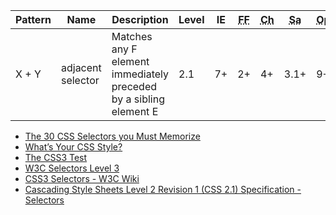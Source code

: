 <table>
    <thead>
    <tr>
        <th>Pattern</th>
        <th>Name</th>
        <th>Description</th>
        <th>Level</th>
        <th>IE</th>
        <th><abbr title="Firefox">FF</abbr></th>
        <th><abbr title="Chrome">Ch</abbr></th>
        <th><abbr title="Safari">Sa</abbr></th>
        <th><abbr title="Opera">Op</abbr></th>
        <th><abbr title="jQuery">$</abbr></th>
        <th>Demo</th>
    </tr>
    </thead>
    <tbody>
    <tr>
        <td>X + Y</td>
        <td>adjacent selector</td>
        <td>Matches any F element immediately preceded by a sibling element E</td>
        <td>2.1</td>
        <td>7+</td>
        <td>2+</td>
        <td>4+</td>
        <td>3.1+</td>
        <td>9+</td>
        <td>Yes</td>
        <td><a href="http://dabblet.com/gist/2692433">Demo</a></td>
    </tr>
    </tbody>
</table>


* [The 30 CSS Selectors you Must Memorize](http://net.tutsplus.com/tutorials/html-css-techniques/the-30-css-selectors-you-must-memorize/)
* [What’s Your CSS Style?](http://webstandardssherpa.com/reviews/whats-your-css-style/)
* [The CSS3 Test](http://css3test.com/#css3-selectors)
* [W3C Selectors Level 3](http://www.w3.org/TR/selectors/)
* [CSS3 Selectors - W3C Wiki](http://www.w3.org/wiki/CSS3/Selectors)
* [Cascading Style Sheets Level 2 Revision 1 (CSS 2.1) Specification - Selectors](http://www.w3.org/TR/CSS2/selector.html)

